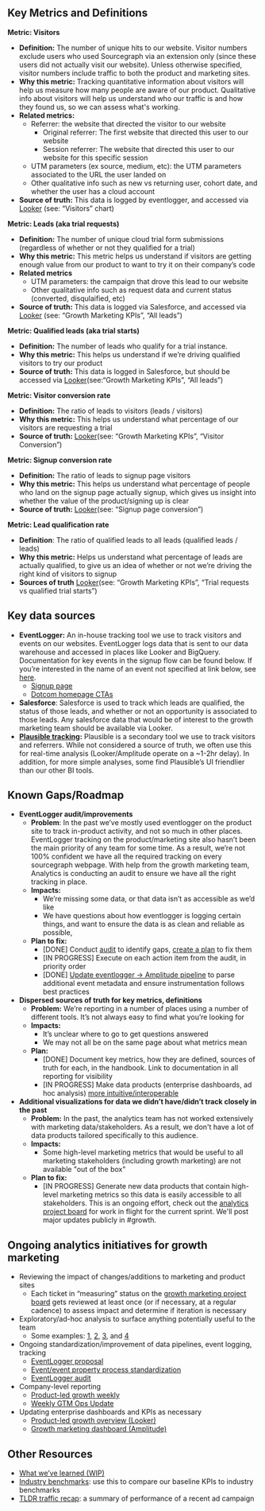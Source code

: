 ## Key Metrics and Definitions

**Metric: Visitors**

- **Definition:** The number of unique hits to our website. Visitor numbers exclude users who used Sourcegraph via an extension only (since these users did not actually visit our website). Unless otherwise specified, visitor numbers include traffic to both the product and marketing sites.
- **Why this metric:** Tracking quantitative information about visitors will help us measure how many people are aware of our product. Qualitative info about visitors will help us understand who our traffic is and how they found us, so we can assess what's working.
- **Related metrics:**
  - Referrer: the website that directed the visitor to our website
    - Original referrer: The first website that directed this user to our website
    - Session referrer: The website that directed this user to our website for this specific session
  - UTM parameters (ex source, medium, etc): the UTM parameters associated to the URL the user landed on
  - Other qualitative info such as new vs returning user, cohort date, and whether the user has a cloud account
- **Source of truth:** This data is logged by eventlogger, and accessed via [Looker](https://sourcegraph.looker.com/dashboards/351) (see: “Visitors” chart)

**Metric: Leads (aka trial requests)**

- **Definition:** The number of unique cloud trial form submissions (regardless of whether or not they qualified for a trial)
- **Why this metric:** This metric helps us understand if visitors are getting enough value from our product to want to try it on their company’s code
- **Related metrics**
  - UTM parameters: the campaign that drove this lead to our website
  - Other qualitative info such as request data and current status (converted, disqulaified, etc)
- **Source of truth:** This data is logged via Salesforce, and accessed via [Looker](https://sourcegraph.looker.com/dashboards/351) (see: “Growth Marketing KPIs”, “All leads”)

**Metric: Qualified leads (aka trial starts)**

- **Definition:** The number of leads who qualify for a trial instance.
- **Why this metric:** This helps us understand if we’re driving qualified visitors to try our product
- **Source of truth:** This data is logged in Salesforce, but should be accessed via [Looker](https://sourcegraph.looker.com/dashboards/351)(see:“Growth Marketing KPIs”, “All leads”)

**Metric: Visitor conversion rate**

- **Definition:** The ratio of leads to visitors (leads / visitors)
- **Why this metric:** This helps us understand what percentage of our visitors are requesting a trial
- **Source of truth:** [Looker](https://sourcegraph.looker.com/dashboards/351)(see: “Growth Marketing KPIs”, “Visitor Conversion”)

**Metric: Signup conversion rate**

- **Definition:** The ratio of leads to signup page visitors
- **Why this metric:** This helps us understand what percentage of people who land on the signup page actually signup, which gives us insight into whether the value of the product/signing up is clear
- **Source of truth:** [Looker](https://sourcegraph.looker.com/dashboards/351)(see: “Signup page conversion”)

**Metric: Lead qualification rate**

- **Definition**: The ratio of qualified leads to all leads (qualified leads / leads)
- **Why this metric:** Helps us understand what percentage of leads are actually qualified, to give us an idea of whether or not we’re driving the right kind of visitors to signup
- **Sources of truth** [Looker](https://sourcegraph.looker.com/dashboards/351)(see: “Growth Marketing KPIs”, “Trial requests vs qualified trial starts”)

## Key data sources

- **EventLogger:** An in-house tracking tool we use to track visitors and events on our websites. EventLogger logs data that is sent to our data warehouse and accessed in places like Looker and BigQuery. Documentation for key events in the signup flow can be found below. If you’re interested in the name of an event not specified at link below, see [here](https://handbook.sourcegraph.com/departments/data-analytics/amplitude/#how-do-i-find-what-we-call-an-event-in-the-sourcegraph-code).
  - [Signup page](https://www.figma.com/file/8GislYxQsTAULqzxuDslca/Sign-Up-Flow-MVP?node-id=1851%3A1653&t=tRG6pg4Xfsyq8b7O-1)
  - [Dotcom homepage CTAs](https://www.figma.com/file/qdUtoveMtn2wI8eaysE1De/UX%3A-Cleaning-up-noise-below-the-search-bar-on-dotcom?node-id=29%3A2418&t=gjdiCLjDg4pqPhVT-0)
- **Salesforce**: Salesforce is used to track which leads are qualified, the status of those leads, and whether or not an opportunity is associated to those leads. Any salesforce data that would be of interest to the growth marketing team should be available via Looker.
- **[Plausible tracking](https://plausible.io/sites):** Plausible is a secondary tool we use to track visitors and referrers. While not considered a source of truth, we often use this for real-time analysis (Looker/Amplitude operate on a ~1-2hr delay). In addition, for more simple analyses, some find Plausible’s UI friendlier than our other BI tools.

## Known Gaps/Roadmap

- **EventLogger audit/improvements**
  - **Problem**: In the past we’ve mostly used eventlogger on the product site to track in-product activity, and not so much in other places. EventLogger tracking on the product/marketing site also hasn’t been the main priority of any team for some time. As a result, we’re not 100% confident we have all the required tracking on every sourcegraph webpage. With help from the growth marketing team, Analytics is conducting an audit to ensure we have all the right tracking in place.
  - **Impacts:**
    - We’re missing some data, or that data isn’t as accessible as we’d like
    - We have questions about how eventlogger is logging certain things, and want to ensure the data is as clean and reliable as possible,
  - **Plan to fix:**
    - [DONE] Conduct [audit](https://docs.google.com/document/d/1SnNSFMMftJMUpQJdsh4Q9F2PpQd18urn9Egh3mRhN1c/edit#) to identify gaps, [create a plan](https://docs.google.com/document/d/1Jf3JiYXXlIHWoy-EUm3w1T3JvfYYx26UjYZaTjDHsuI/edit) to fix them
    - [IN PROGRESS] Execute on each action item from the audit, in priority order
    - [DONE] [Update eventlogger → Amplitude pipeline](https://github.com/sourcegraph/analytics/issues/713) to parse additional event metadata and ensure instrumentation follows best practices
- **Dispersed sources of truth for key metrics, definitions**
  - **Problem:** We’re reporting in a number of places using a number of different tools. It’s not always easy to find what you’re looking for
  - **Impacts:**
    - It’s unclear where to go to get questions answered
    - We may not all be on the same page about what metrics mean
  - **Plan:**
    - [DONE] Document key metrics, how they are defined, sources of truth for each, in the handbook. Link to documentation in all reporting for visibility
    - [IN PROGRESS] Make data products (enterprise dashboards, ad hoc analysis) [more intuitive/interoperable](https://github.com/sourcegraph/analytics/issues/706)
- **Additional visualizations for data we didn’t have/didn’t track closely in the past**
  - **Problem:** In the past, the analytics team has not worked extensively with marketing data/stakeholders. As a result, we don't have a lot of data products tailored specifically to this audience.
  - **Impacts:**
    - Some high-level marketing metrics that would be useful to all marketing stakeholders (including growth marketing) are not available "out of the box"
  - **Plan to fix:**
    - [IN PROGRESS] Generate new data products that contain high-level marketing metrics so this data is easily accessible to all stakeholders. This is an ongoing effort, check out the [analytics project board](https://github.com/orgs/sourcegraph/projects/246/views/3) for work in flight for the current sprint. We'll post major updates publicly in #growth.

## Ongoing analytics initiatives for growth marketing

- Reviewing the impact of changes/additions to marketing and product sites
  - Each ticket in “measuring” status on the [growth marketing project board](https://github.com/orgs/sourcegraph/projects/296) gets reviewed at least once (or if necessary, at a regular cadence) to assess impact and determine if iteration is necessary
- Exploratory/ad-hoc analysis to surface anything potentially useful to the team
  - Some examples: [1](https://sourcegraph.slack.com/archives/C046X8AG5NY/p1667419856394489), [2](https://docs.google.com/document/d/1h5GP7zWOxylFyC8vm7fUWTp53xlFUHb7JlIEl8OzE0s/edit#), [3](https://sourcegraph.slack.com/archives/C046X8AG5NY/p1666819574200669), and [4](https://sourcegraph.slack.com/archives/C046X8AG5NY/p1666729945183029)
- Ongoing standardization/improvement of data pipelines, event logging, tracking
  - [EventLogger proposal](https://docs.google.com/document/d/16Lj2NyBZA3vnkS9gCi4JIk5IruAWNbo-SByNkWDY0hg/edit#)
  - [Event/event property process standardization](https://docs.google.com/document/d/18sJO6AeRrbzsdMPBb-jKLo6MsDgdRaUlLKovEwKV76Y/edit)
  - [EventLogger audit](https://docs.google.com/document/d/1SnNSFMMftJMUpQJdsh4Q9F2PpQd18urn9Egh3mRhN1c/edit#)
- Company-level reporting
  - [Product-led growth weekly](https://docs.google.com/presentation/d/1GxS4hWKLulxXfQPo4lVZ-BS5_OYLM9onpc90JmQhUb8/edit#slide=id.p)
  - [Weekly GTM Ops Update](https://docs.google.com/presentation/d/1XijiSEk4e1uY-z0UqFKXNQpC558GU6vRNdLN0yPlTVU/edit#slide=id.g177bd7b20dc_0_19)
- Updating enterprise dashboards and KPIs as necessary
  - [Product-led growth overview (Looker)](https://sourcegraph.looker.com/dashboards/351)
  - [Growth marketing dashboard (Amplitude)](https://analytics.amplitude.com/sourcegraph/dashboard/jsg5f3q)

## Other Resources

- [What we’ve learned (WIP)](https://docs.google.com/document/d/1lgx7h0a2vgfv-AXlVbD6UfqEFe2OWNvgRuUQhTplz0A/edit)
- [Industry benchmarks](https://docs.google.com/document/d/1JGnuynNiP9TkmgSuwkeuytKqcL7vPDBTGYB3MXiOPnA/edit): use this to compare our baseline KPIs to industry benchmarks
- [TLDR traffic recap](https://docs.google.com/document/d/1WYQ9nasLhLZyxJzmvP7IvyPVl8uJ709Em_SjOfyByVY/edit#): a summary of performance of a recent ad campaign
